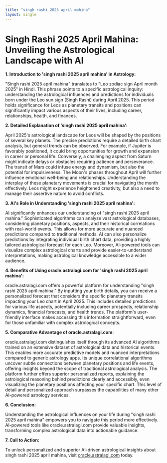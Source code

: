 ```yaml
---
title: "singh rashi 2025 april mahina"
layout: single
---
```


# Singh Rashi 2025 April Mahina: Unveiling the Astrological Landscape with AI

**1. Introduction to 'singh rashi 2025 april mahina' in Astrology:**

"Singh rashi 2025 april mahina" translates to "Leo zodiac sign April month 2025" in Hindi.  This phrase points to a specific astrological inquiry: understanding the astrological influences and predictions for individuals born under the Leo sun sign (Singh Rashi) during April 2025.  This period holds significance for Leos as planetary transits and positions can significantly impact various aspects of their lives, including career, relationships, health, and finances.


**2. Detailed Explanation of 'singh rashi 2025 april mahina':**

April 2025's astrological landscape for Leos will be shaped by the positions of several key planets.  The precise predictions require a detailed birth chart analysis, but general trends can be observed.  For example, if Jupiter is favorably positioned, it could bring opportunities for growth and expansion in career or personal life.  Conversely, a challenging aspect from Saturn might indicate delays or obstacles requiring patience and perseverance.  The transit of Mars could infuse energy and dynamism, but also the potential for impulsiveness.  The Moon's phases throughout April will further influence emotional well-being and relationships.  Understanding the interplay of these planetary movements is crucial for navigating the month effectively.  Leos might experience heightened creativity, but also a need to manage their assertive nature to avoid conflicts.


**3. AI's Role in Understanding 'singh rashi 2025 april mahina':**

AI significantly enhances our understanding of "singh rashi 2025 april mahina."  Sophisticated algorithms can analyze vast astrological databases, considering planetary positions, aspects, and their historical correlations with real-world events. This allows for more accurate and nuanced predictions compared to traditional methods.  AI can also personalize predictions by integrating individual birth chart data, providing a highly tailored astrological forecast for each Leo.  Moreover, AI-powered tools can visualize complex astrological charts and provide easier-to-understand interpretations, making astrological knowledge accessible to a wider audience.


**4. Benefits of Using oracle.astralagi.com for 'singh rashi 2025 april mahina':**

oracle.astralagi.com offers a powerful platform for understanding "singh rashi 2025 april mahina."  By inputting your birth details, you can receive a personalized forecast that considers the specific planetary transits impacting your Leo chart in April 2025.  This includes detailed predictions for various life aspects, potentially including career prospects, relationship dynamics, financial forecasts, and health trends.  The platform's user-friendly interface makes accessing this information straightforward, even for those unfamiliar with complex astrological concepts.


**5. Comparative Advantage of oracle.astralagi.com:**

oracle.astralagi.com distinguishes itself through its advanced AI algorithms trained on an extensive dataset of astrological data and historical events. This enables more accurate predictive models and nuanced interpretations compared to generic astrology apps. Its unique correlational algorithms uncover subtle connections between planetary positions and life events, offering insights beyond the scope of traditional astrological analysis.  The platform further offers superior personalized reports, explaining the astrological reasoning behind predictions clearly and accessibly, even visualizing the planetary positions affecting your specific chart. This level of detail and personalized approach surpasses the capabilities of many other AI-powered astrology services.


**6. Conclusion:**

Understanding the astrological influences on your life during "singh rashi 2025 april mahina" empowers you to navigate this period more effectively. AI-powered tools like oracle.astralagi.com provide valuable insights, transforming complex astrological data into actionable guidance.


**7. Call to Action:**

To unlock personalized and superior AI-driven astrological insights about singh rashi 2025 april mahina, visit [oracle.astralagi.com](https://oracle.astralagi.com) today.